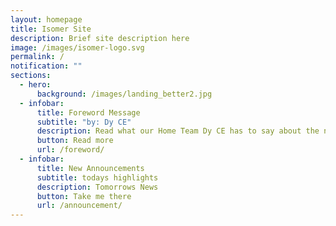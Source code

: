 ```yaml
---
layout: homepage
title: Isomer Site
description: Brief site description here
image: /images/isomer-logo.svg
permalink: /
notification: ""
sections:
  - hero:
      background: /images/landing_better2.jpg
  - infobar:
      title: Foreword Message
      subtitle: "by: Dy CE"
      description: Read what our Home Team Dy CE has to say about the new virtual gallery
      button: Read more
      url: /foreword/
  - infobar:
      title: New Announcements
      subtitle: todays highlights
      description: Tomorrows News
      button: Take me there
      url: /announcement/
---
```

